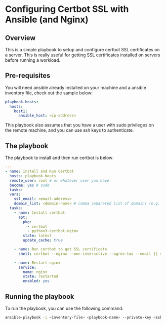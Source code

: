 # Configuring Certbot SSL with Ansible (and Nginx)

## Overview

This is a simple playbook to setup and configure certbot SSL certificates on a server. This is really useful for getting SSL certificates installed on servers before running a workload.

## Pre-requisites

You will need ansible already installed on your machine and a ansible inventory file, check out the sample below: 

```yml
playbook-hosts:
  hosts:
    host1:
      ansible_host: <ip-address>
```

This playbook also assumes that you have a user with sudo privileges on the remote machine, and you can use ssh keys to authenticate.

## The playbook

The playbook to install and then run certbot is below:

```yml
---
- name: Install and Run Certbot
  hosts: playbook-hosts
  remote_user: root # or whatever user you have
  become: yes # sudo
  tasks:
  vars:
    ssl_email: <email-address>
    domain_list: <domain-name> # comma separated list of domains (e.g. example.com,www.example.com)
  tasks:
    - name: Install certbot
      apt:
        pkg:
          - certbot
          - python3-certbot-nginx
        state: latest
        update_cache: true

    - name: Run certbot to get SSL certificate
      shell: certbot --nginx --non-interactive --agree-tos --email {{ ssl_email }} --domains {{ domain_list }}

    - name: Restart nginx
      service:
        name: nginx
        state: restarted
        enabled: yes
```

## Running the playbook 

To run the playbook, you can use the following command:

```bash
ansible-playbook -i <inventory-file> <playbook-name> --private-key <ssh-key>
```